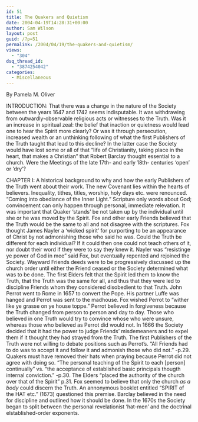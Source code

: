 ```yaml
---
id: 51
title: The Quakers and Quietism
date: 2004-04-19T14:28:31+00:00
author: Sam Wilson
layout: post
guid: /?p=51
permalink: /2004/04/19/the-quakers-and-quietism/
views:
  - "304"
dsq_thread_id:
  - "3874254042"
categories:
  - Miscellaneous
---
```

By Pamela M. Oliver

INTRODUCTION: That there was a change in the nature of the Society between the years 1647 and 1742 seems indisputable. It was withdrawing from outwardly-observable religious acts or witnesses to the Truth. Was it an increase in spiritual zeal: the belief that inaction or quietness would lead one to hear the Spirit more clearly? Or was it through persecution, increased wealth or an unthinking following of what the first Publishers of the Truth taught that lead to this decline? In the latter case the Society would have lost some or all of that &#8220;life of Christianity, taking place in the heart, that makes a Christian&#8221; that Robert Barclay thought essential to a church. Were the Meetings of the late 17th- and early 18th- centuries ‘open’ or ‘dry’?

CHAPTER I: A historical background to why and how the early Publishers of the Truth went about their work. The new Covenant lies within the hearts of believers. Inequality, tithes, titles, worship, holy days etc. were renounced. &#8220;Coming into obediance of the Inner Light.&#8221; Scripture only words about God; convincement can only happen through personal, immediate relevation. It was important that Quaker ‘stands’ be not taken up by the individual until she or he was moved by the Spirit. Fox and other early Friends believed that the Truth would be the same to all and not disagree with the scriptures. Fox thought James Nayler a ‘wicked spirit’ for purporting to be an appearance of Christ by not admonishing those who said he was. Could the Truth be different for each individual? If it could then one could not teach others of it, nor doubt their word if they were to say they knew it. Nayler was &#8220;resistinge ye power of God in mee&#8221; said Fox, but eventually repented and rejoined the Society. Wayward Friends deeds were to be progressively discussed up the church order until either the Friend ceased or the Society determined what was to be done. The first Elders felt that the Spirit led them to know the Truth, that the Truth was the same for all, and thus that they were led to discipline Friends whom they considered disobedient to that Truth. John Perrot went to Rome in 1657 to convert the Pope. His partner Luffe was hanged and Perrot was sent to the madhouse. Fox wished Perrot to &#8220;wither like ye grasse on ye house toppe.&#8221; Perrot believed in forgiveness because the Truth changed from person to person and day to day. Those who believed in one Truth would try to convince whose who were unsure, whereas those who believed as Perrot did would not. In 1666 the Society decided that it had the power to judge Friends’ misdemeaners and to expel them if it thought they had strayed from the Truth. The first Publishers of the Truth were not willing to debate positions such as Perrot’s. &#8220;All Friends had to do was to accept it and follow it and admonish those who did not.&#8221; -p.29. Quakers must have removed their hats when praying because Perrot did not agree with doing so. &#8220;The personal teaching of the Spirit to each [person] continually&#8221; vs. &#8220;the acceptance of established basic principals thougth internal conviction.&#8221; -p.30. The Elders &#8220;placed the authority of the church over that of the Spirit&#8221; p.31. Fox seemed to believe that only the church _as a body_ could discern the Truth. An annonymous booklet entitled &#8220;SPIRIT of the HAT etc.&#8221; (1673) questioned this premise. Barclay believed in the need for discipline and outlined how it should be done. In the 1670s the Society began to split between the personal revelationist ‘hat-men’ and the doctrinal elstablished-order exponents.